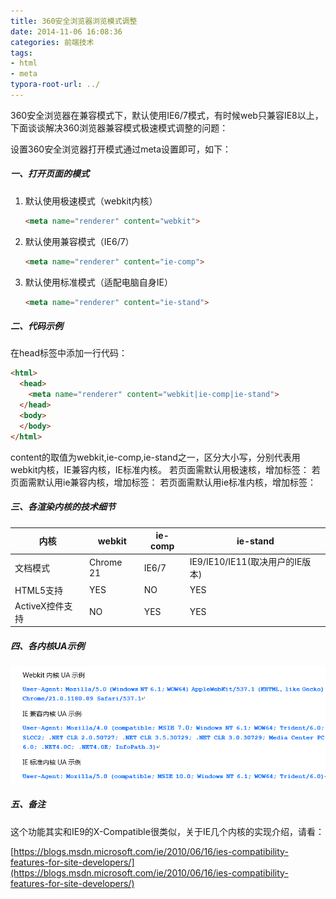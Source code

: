 ```yaml
---
title: 360安全浏览器浏览模式调整
date: 2014-11-06 16:08:36
categories: 前端技术
tags:
- html
- meta
typora-root-url: ../
---
```

360安全浏览器在兼容模式下，默认使用IE6/7模式，有时候web只兼容IE8以上，下面谈谈解决360浏览器兼容模式极速模式调整的问题：

设置360安全浏览器打开模式通过meta设置即可，如下：

##### 一、打开页面的模式

1.  默认使用极速模式（webkit内核）

    ```html
    <meta name="renderer" content="webkit">
    ```
2.  默认使用兼容模式（IE6/7）
    ```html
    <meta name="renderer" content="ie-comp">
    ```
3.  默认使用标准模式（适配电脑自身IE）
    ```html
    <meta name="renderer" content="ie-stand">
    ```

##### 二、代码示例

在head标签中添加一行代码：

```html
<html>
  <head>
    <meta name="renderer" content="webkit|ie-comp|ie-stand">
  </head>
  <body>
  </body>
</html>
```

content的取值为webkit,ie-comp,ie-stand之一，区分大小写，分别代表用webkit内核，IE兼容内核，IE标准内核。
若页面需默认用极速核，增加标签：<meta name="renderer" content="webkit">
若页面需默认用ie兼容内核，增加标签：<meta name="renderer" content="ie-comp">
若页面需默认用ie标准内核，增加标签：<meta name="renderer" content="ie-stand">

##### 三、各渲染内核的技术细节

| 内核 | webkit | ie-comp | ie-stand |
| --- | --- | --- | --- |
| 文档模式 | Chrome 21 | IE6/7 | IE9/IE10/IE11(取决用户的IE版本)
| HTML5支持 | YES | NO | YES
| ActiveX控件支持 | NO | YES | YES

##### 四、各内核UA示例

![](/images/article/uashili.png)

##### 五、备注

这个功能其实和IE9的X-Compatible很类似，关于IE几个内核的实现介绍，请看：

[https://blogs.msdn.microsoft.com/ie/2010/06/16/ies-compatibility-features-for-site-developers/](https://blogs.msdn.microsoft.com/ie/2010/06/16/ies-compatibility-features-for-site-developers/)
